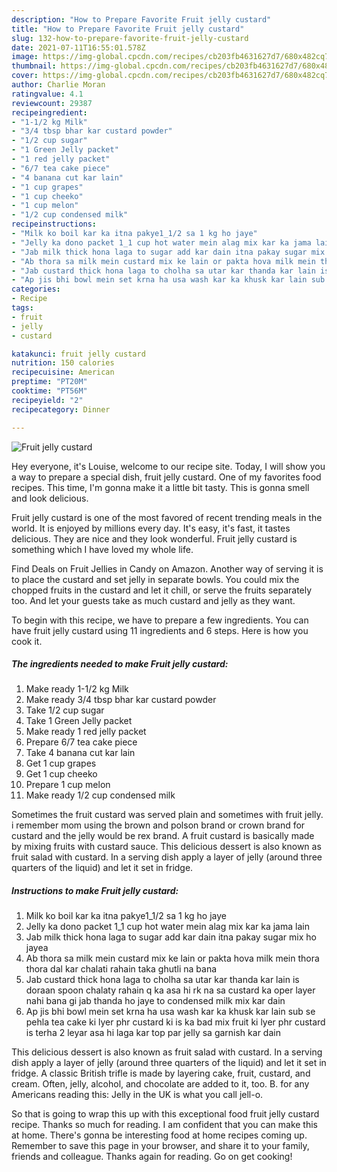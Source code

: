 ```yaml
---
description: "How to Prepare Favorite Fruit jelly custard"
title: "How to Prepare Favorite Fruit jelly custard"
slug: 132-how-to-prepare-favorite-fruit-jelly-custard
date: 2021-07-11T16:55:01.578Z
image: https://img-global.cpcdn.com/recipes/cb203fb4631627d7/680x482cq70/fruit-jelly-custard-recipe-main-photo.jpg
thumbnail: https://img-global.cpcdn.com/recipes/cb203fb4631627d7/680x482cq70/fruit-jelly-custard-recipe-main-photo.jpg
cover: https://img-global.cpcdn.com/recipes/cb203fb4631627d7/680x482cq70/fruit-jelly-custard-recipe-main-photo.jpg
author: Charlie Moran
ratingvalue: 4.1
reviewcount: 29387
recipeingredient:
- "1-1/2 kg Milk"
- "3/4 tbsp bhar kar custard powder"
- "1/2 cup sugar"
- "1 Green Jelly packet"
- "1 red jelly packet"
- "6/7 tea cake piece"
- "4 banana cut kar lain"
- "1 cup grapes"
- "1 cup cheeko"
- "1 cup melon"
- "1/2 cup condensed milk"
recipeinstructions:
- "Milk ko boil kar ka itna pakye1_1/2 sa 1 kg ho jaye"
- "Jelly ka dono packet 1_1 cup hot water mein alag mix kar ka jama lain"
- "Jab milk thick hona laga to sugar add kar dain itna pakay sugar mix ho jayea"
- "Ab thora sa milk mein custard mix ke lain or pakta hova milk mein thora thora dal kar chalati rahain taka ghutli na bana"
- "Jab custard thick hona laga to cholha sa utar kar thanda kar lain is doraan spoon chalaty rahain q ka asa hi rk na sa custard ka oper layer nahi bana gi jab thanda ho jaye to condensed milk mix kar dain"
- "Ap jis bhi bowl mein set krna ha usa wash kar ka khusk kar lain sub se pehla tea cake ki lyer phr custard ki is ka bad mix fruit ki lyer phr custard is terha 2 leyar asa hi laga kar top par jelly sa garnish kar dain"
categories:
- Recipe
tags:
- fruit
- jelly
- custard

katakunci: fruit jelly custard 
nutrition: 150 calories
recipecuisine: American
preptime: "PT20M"
cooktime: "PT56M"
recipeyield: "2"
recipecategory: Dinner

---
```



![Fruit jelly custard](https://img-global.cpcdn.com/recipes/cb203fb4631627d7/680x482cq70/fruit-jelly-custard-recipe-main-photo.jpg)

Hey everyone, it's Louise, welcome to our recipe site. Today, I will show you a way to prepare a special dish, fruit jelly custard. One of my favorites food recipes. This time, I'm gonna make it a little bit tasty. This is gonna smell and look delicious.

Fruit jelly custard is one of the most favored of recent trending meals in the world. It is enjoyed by millions every day. It's easy, it's fast, it tastes delicious. They are nice and they look wonderful. Fruit jelly custard is something which I have loved my whole life.

Find Deals on Fruit Jellies in Candy on Amazon. Another way of serving it is to place the custard and set jelly in separate bowls. You could mix the chopped fruits in the custard and let it chill, or serve the fruits separately too. And let your guests take as much custard and jelly as they want.


To begin with this recipe, we have to prepare a few ingredients. You can have fruit jelly custard using 11 ingredients and 6 steps. Here is how you cook it.

<!--inarticleads1-->

##### The ingredients needed to make Fruit jelly custard:

1. Make ready 1-1/2 kg Milk
1. Make ready 3/4 tbsp bhar kar custard powder
1. Take 1/2 cup sugar
1. Take 1 Green Jelly packet
1. Make ready 1 red jelly packet
1. Prepare 6/7 tea cake piece
1. Take 4 banana cut kar lain
1. Get 1 cup grapes
1. Get 1 cup cheeko
1. Prepare 1 cup melon
1. Make ready 1/2 cup condensed milk


Sometimes the fruit custard was served plain and sometimes with fruit jelly. i remember mom using the brown and polson brand or crown brand for custard and the jelly would be rex brand. A fruit custard is basically made by mixing fruits with custard sauce. This delicious dessert is also known as fruit salad with custard. In a serving dish apply a layer of jelly (around three quarters of the liquid) and let it set in fridge. 

<!--inarticleads2-->

##### Instructions to make Fruit jelly custard:

1. Milk ko boil kar ka itna pakye1_1/2 sa 1 kg ho jaye
1. Jelly ka dono packet 1_1 cup hot water mein alag mix kar ka jama lain
1. Jab milk thick hona laga to sugar add kar dain itna pakay sugar mix ho jayea
1. Ab thora sa milk mein custard mix ke lain or pakta hova milk mein thora thora dal kar chalati rahain taka ghutli na bana
1. Jab custard thick hona laga to cholha sa utar kar thanda kar lain is doraan spoon chalaty rahain q ka asa hi rk na sa custard ka oper layer nahi bana gi jab thanda ho jaye to condensed milk mix kar dain
1. Ap jis bhi bowl mein set krna ha usa wash kar ka khusk kar lain sub se pehla tea cake ki lyer phr custard ki is ka bad mix fruit ki lyer phr custard is terha 2 leyar asa hi laga kar top par jelly sa garnish kar dain


This delicious dessert is also known as fruit salad with custard. In a serving dish apply a layer of jelly (around three quarters of the liquid) and let it set in fridge. A classic British trifle is made by layering cake, fruit, custard, and cream. Often, jelly, alcohol, and chocolate are added to it, too. B. for any Americans reading this: Jelly in the UK is what you call jell-o. 

So that is going to wrap this up with this exceptional food fruit jelly custard recipe. Thanks so much for reading. I am confident that you can make this at home. There's gonna be interesting food at home recipes coming up. Remember to save this page in your browser, and share it to your family, friends and colleague. Thanks again for reading. Go on get cooking!
